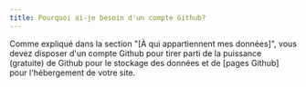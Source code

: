```yaml
---
title: Pourquoi ai-je besoin d'un compte Github?
---
```

Comme expliqué dans la section "[À qui appartiennent mes données]", vous devez disposer d'un compte Github pour tirer parti de la puissance (gratuite) de Github pour le stockage des données et de [pages Github] pour l'hébergement de votre site.
